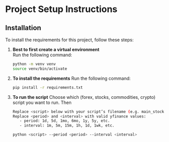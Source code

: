 # Project Setup Instructions

## Installation

To install the requirements for this project, follow these steps:
1. **Best to first create a virtual environment**  
   Run the following command:
   ```bash
   python -m venv venv
   source venv/bin/activate
   ```

2. **To install the requirements**
   Run the following command:
    ```bash
    pip install -r requirements.txt
    ```
3. **To run the script**
   Choose which (forex, stocks, commodities, crypto) script you want to run. Then
   ```bash
   Replace <script> below with your script’s filename (e.g. main_stocks.py) 
   Replace <period> and <interval> with valid yfinance values:
      - period: 1d, 5d, 1mo, 6mo, 1y, 5y, etc.
      - interval: 1m, 5m, 15m, 1h, 1d, 1wk, etc.
   
   python <script> --period <period> --interval <interval>
   ```


